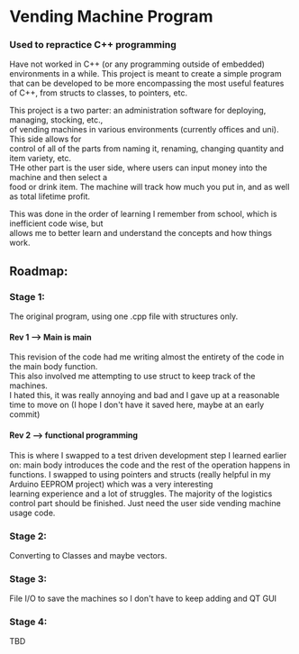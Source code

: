 # Vending Machine Program
### Used to repractice C++ programming

Have not worked in C++ (or any programming outside of embedded) environments in a while. 
This project is meant to create a simple program that can be developed to be more encompassing
the most useful features of C++, from structs to classes, to pointers, etc.

This project is a two parter: an administration software for deploying, managing, stocking, etc.,  
of vending machines in various environments (currently offices and uni). This side allows for  
control of all of the parts from naming it, renaming, changing quantity and item variety, etc.  
THe other part is the user side, where users can input money into the machine and then select a  
food or drink item. The machine will track how much you put in, and as well as total lifetime profit. 

This was done in the order of learning I remember from school, which is inefficient code wise, but  
allows me to better learn and understand the concepts and how things work.

## Roadmap:

### Stage 1:
The original program, using one .cpp file with structures only.
#### Rev 1 --> Main is main
This revision of the code had me writing almost the entirety of the code in the main body function.  
This also involved me attempting to use struct to keep track of the machines.  
I hated this, it was really annoying and bad and I gave up at a reasonable time to move on 
(I hope I don't have it saved here, maybe at an early commit)
#### Rev 2 --> functional programming
This is where I swapped to a test driven development step I learned earlier on: 
main body introduces the code and the rest of the operation happens in functions. 
I swapped to using pointers and structs (really helpful in my Arduino EEPROM project) which was a very interesting  
learning experience and a lot of struggles. The majority of the logistics control part should be finished. 
Just need the user side vending machine usage code. 

### Stage 2:
Converting to Classes and maybe vectors.

### Stage 3: 
File I/O to save the machines so I don't have to keep adding and QT GUI

### Stage 4:
TBD
